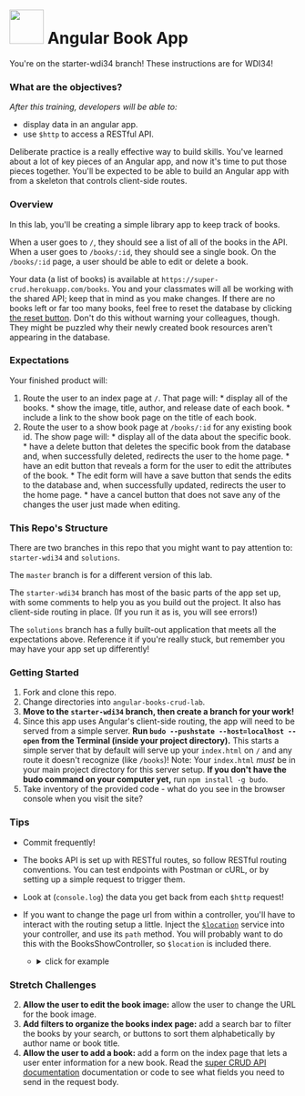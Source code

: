 # <img src="https://cloud.githubusercontent.com/assets/7833470/10899314/63829980-8188-11e5-8cdd-4ded5bcb6e36.png" height="60"> Angular Book App

You're on the starter-wdi34 branch! These instructions are for WDI34!

### What are the objectives?
<!-- specific/measurable goal for students to achieve -->
*After this training, developers will be able to:*

- display data in an angular app.
- use `$http` to access a RESTful API.

Deliberate practice is a really effective way to build skills. You've learned about a lot of key pieces of an Angular app, and now it's time to put those pieces together.  You'll be expected to be able to build an Angular app with from a skeleton that controls client-side routes.

### Overview

In this lab, you'll be creating a simple library app to keep track of books.

When a user goes to `/`, they should see a list of all of the books in the API. When a user goes to `/books/:id`, they should see a single book. On the `/books/:id` page, a user should be able to edit or delete a book.

Your data (a list of books) is available at `https://super-crud.herokuapp.com/books`. You and your classmates will all be working with the shared API; keep that in mind as you make changes.  If there are no books left or far too many books, feel free to reset the database by clicking [the reset button](http://super-crud.herokuapp.com/reset). Don't do this without warning your colleagues, though. They might be puzzled why their newly created book resources aren't appearing in the database.

### Expectations

Your finished product will:

  1. Route the user to an index page at `/`. That page will:
    * display all of the books.
    * show the image, title, author, and release date of each book.
    * include a link to the show book page on the title of each book.
  2. Route the user to a show book page at `/books/:id` for any existing book id. The show page will:
    * display all of the data about the specific book.
    * have a delete button that deletes the specific book from the database and, when successfully deleted, redirects the user to the home page.
    * have an edit button that reveals a form for the user to edit the attributes of the book.
    * The edit form will have a save button that sends the edits to the database and, when successfully updated, redirects the user to the home page.
    * have a cancel button that does not save any of the changes the user just made when editing.

### This Repo's Structure

There are two branches in this repo that you might want to pay attention to: `starter-wdi34` and `solutions`.

The `master` branch is for a different version of this lab.

The `starter-wdi34` branch has most of the basic parts of the app set up, with some comments to help you as you build out the project. It also has client-side routing in place. (If you run it as is, you will see errors!)

The `solutions` branch has a fully built-out application that meets all the expectations above. Reference it if you're really stuck, but remember you may have your app set up differently!



### Getting Started

1. Fork and clone this repo.
2. Change directories into `angular-books-crud-lab`.
3. **Move to the `starter-wdi34` branch, then create a branch for your work!**
4. Since this app uses Angular's client-side routing,  the app will need to be served from a simple server. **Run `budo --pushstate --host=localhost --open` from the Terminal (inside your project directory).** This starts a simple server that by default will serve up your `index.html` on `/` and any route it doesn't recognize (like `/books`)!  Note: Your `index.html` *must* be in your main project directory for this server setup.  **If you don't have the budo command on your computer yet,** run `npm install -g budo`.
4. Take inventory of the provided code - what do you see in the browser console when you visit the site?

### Tips

* Commit frequently!

* The books API is set up with RESTful routes, so follow RESTful routing conventions.  You can test endpoints with Postman or cURL, or by setting up a simple request to trigger them.
* Look at (`console.log`) the data you get back from each `$http` request!
* If you want to change the page url from within a controller, you'll have to interact with the routing setup a little. Inject the [`$location`](https://docs.angularjs.org/api/ng/service/$location) service into your controller, and use its `path` method. You will probably want to do this with the BooksShowController, so `$location` is included there. 

    * <details><summary>click for example</summary>  

      ```js  
      // inside GoatsShowController, we want to send the user back to goats index (home page) automatically
      $location.path('/');
      ```
      </details>

### Stretch Challenges

2. **Allow the user to edit the book image:** allow the user to change the URL for the book image.
3. **Add filters to organize the books index page:** add a search bar to filter the books by your search, or buttons to sort them alphabetically by author name or book title.
1. **Allow the user to add a book:** add a form on the index page that lets a user enter information for a new book.  Read the [super CRUD API documentation](https://github.com/SF-WDI-LABS/super-crud-api) documentation or code to see what fields you need to send in the request body. 
